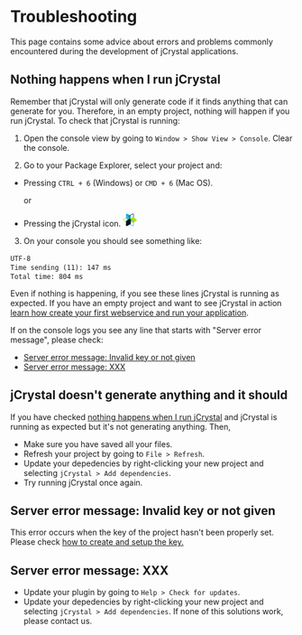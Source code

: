 # Troubleshooting

This page contains some advice about errors and problems commonly encountered during the development of jCrystal applications.

## Nothing happens when I run jCrystal

Remember that jCrystal will only generate code if it finds anything that can generate for you. Therefore, in an empty project, nothing will happen if you run jCrystal. 
To check that jCrystal is running:

1. Open the console view by going to `Window > Show View > Console`. Clear the console. 

2. Go to your Package Explorer, select your project and: 
- Pressing  `CTRL + 6` (Windows) or `CMD + 6` (Mac OS).

    or
- Pressing the jCrystal icon. ![jCrystal Logo](https://github.com/CrystalTechSAS/jcrystal_documentation/raw/master/images/logo_min.png "jCrystal Logo")

3. On your console you should see something like:

```
UTF-8
Time sending (11): 147 ms
Total time: 804 ms
```

Even if nothing is happening, if you see these lines jCrystal is running as expected. If you have an empty project and want to see jCrystal in action [learn how create your first webservice and run your application](run_test.md). 

If on the console logs you see any line that starts with "Server error message", please check: 
- [Server error message: Invalid key or not given](#server-error-message-invalid-key-or-not-given)
- [Server error message: XXX](#server-error-message-xxx)


## jCrystal doesn't generate anything and it should
If you have checked [nothing happens when I run jCrystal](#nothing-happens-when-i-run-jcrystal) and jCrystal is running as expected but it's not generating anything. Then,

- Make sure you have saved all your files.
- Refresh your project by going to `File > Refresh`.
- Update your depedencies by right-clicking your new project and selecting `jCrystal > Add dependencies`. 
- Try running jCrystal once again. 

## Server error message: Invalid key or not given
This error occurs when the key of the project hasn't been properly set. Please check [how to create and setup the key.](creating_app.md#create-and-setup-a-key)

## Server error message: XXX

- Update your plugin by going to `Help > Check for updates`.
- Update your depedencies by right-clicking your new project and selecting `jCrystal > Add dependencies`. 
If none of this solutions work, please contact us.
